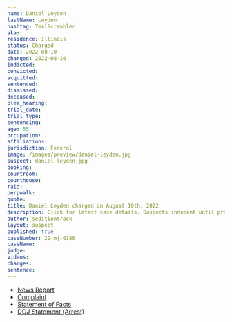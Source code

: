 ```yaml
---
name: Daniel Leyden
lastName: Leyden
hashtag: TealScrambler
aka:
residence: Illinois
status: Charged
date: 2022-08-10
charged: 2022-08-10
indicted:
convicted:
acquitted:
sentenced:
dismissed:
deceased:
plea_hearing:
trial_date:
trial_type:
sentencing:
age: 55
occupation:
affiliations:
jurisdiction: Federal
image: /images/preview/daniel-leyden.jpg
suspect: daniel-leyden.jpg
booking:
courtroom:
courthouse:
raid:
perpwalk:
quote:
title: Daniel Leyden charged on August 10th, 2022
description: Click for latest case details. Suspects innocent until proven guilty.
author: seditiontrack
layout: suspect
published: true
caseNumber: 22-mj-0180
caseName:
judge:
videos:
charges:
sentence:
---
```

- [News Report](https://wgntv.com/news/chicago-news/local-brothers-charged-in-jan-6-capitol-riot/)
- [Complaint](https://www.justice.gov/usao-dc/case-multi-defendant/file/1528146/download)
- [Statement of Facts](https://www.justice.gov/usao-dc/case-multi-defendant/file/1528151/download)
- [DOJ Statement (Arrest)](https://www.justice.gov/usao-dc/pr/illinois-men-arrested-felony-and-misdemeanor-charges-actions-during-jan-6-capitol-breach)
